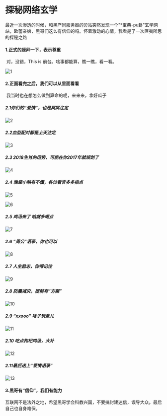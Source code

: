 # 探秘网络玄学

​	最近一次渗透的时候，和黑产同服务器的旁站突然发现一个"*宝典-pu卦"玄学网站，欧蕾亲娘，黑哥们这么有信仰的吗。怀着激动的心情，我看是了一次匪夷所思的探秘之路

#### 1.正式的膜拜一下，表示尊重

​	对，没错，This is 前台。啥事都能算，瞧一瞧，看一看。

![1](https://i.loli.net/2019/12/31/N2WzpABKTsZMEic.png)

#### 2.正面看完之后，我们可以从里面看看

​	我当时也在想怎么做到算命的呢，来来来，拿好瓜子

##### 2.1你们的“爱情”，也是冥冥注定

![2](https://i.loli.net/2019/12/31/lWCvXfA2a8ywJO6.png)

##### 2.2血型配对都是上天注定

![3](https://i.loli.net/2019/12/31/31SGOzVpifY9d7R.png)

##### 2.3 2018生肖的运势，可能在你2017年就规划了

![4](https://i.loli.net/2019/12/31/q3bJMjGIEtkXWdw.png)



##### 2.4 晚辈小略有不懂，各位看官多多指点


![5](https://i.loli.net/2019/12/31/okGzyJ8vEwQLebu.png)

![6](https://i.loli.net/2019/12/31/eEQtdLlk5YhP9sS.png)


##### 2.5 鸡汤来了 咱就多喝点

![7](https://i.loli.net/2019/12/31/qjymQkzp3cfeJvM.png)
##### 2.6 "周公"语录，你也可以

![8](https://i.loli.net/2019/12/31/9RWKrqAQOTwL14M.png)

##### 2.7 人生励志，你得记住

![9](https://i.loli.net/2019/12/31/EP2HvYuVkbe9Wxj.png)

##### 2.8 防震减灾，提前有“方案”

![10](https://i.loli.net/2019/12/31/edw7ALg1m8uNOYT.png)

##### 2.9 “xxooo” 啥子玩意儿

![11](https://i.loli.net/2019/12/31/DVUwBWepbrhXyi1.png)

##### 2.10 吃点枸杞鸡汤，大补

![12](https://i.loli.net/2019/12/31/WcdFR2EsgQvz15D.png)

##### 2.11最后送上“爱情语录”

![13](https://i.loli.net/2019/12/31/BbA7RHFlk86jUhi.png)

#### 3.黑哥有“信仰”，我们有能力

​	互联网不是法外之地，希望黑哥学会科教兴国，不要搞封建迷信，误导大众。最后自己也自身难保。

​	

